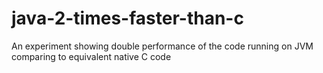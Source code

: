 # java-2-times-faster-than-c
An experiment showing double performance of the code running on JVM comparing to equivalent native C code

